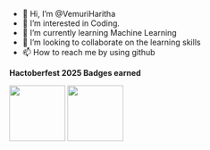 - 👋 Hi, I’m @VemuriHaritha
- 👀 I’m interested in Coding.
- 🌱 I’m currently learning Machine Learning
- 💞️ I’m looking to collaborate on the learning skills
- 📫 How to reach me by using github

<!---
VemuriHaritha/VemuriHaritha is a ✨ special ✨ repository because its `README.md` (this file) appears on your GitHub profile.
You can click the Preview link to take a look at your changes.
--->
**Hactoberfest 2025 Badges earned**

<p align="left">
  <img src="https://assets.holopin.io/hf2025levels/lvl0-human.webp" width="100">
  <img src="https://assets.holopin.io/eyJidWNrZXQiOiJob2xvcGluLWFzc2V0cyIsImtleSI6ImFzc2V0cy9jbWcyejhoMW4wMDAwanUwNGJxOHUzdWw2IiwiZWRpdHMiOnsicm90YXRlIjpudWxsfX0=" width="100">
</p>


